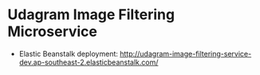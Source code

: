 # Udagram Image Filtering Microservice

- Elastic Beanstalk deployment:
http://udagram-image-filtering-service-dev.ap-southeast-2.elasticbeanstalk.com/